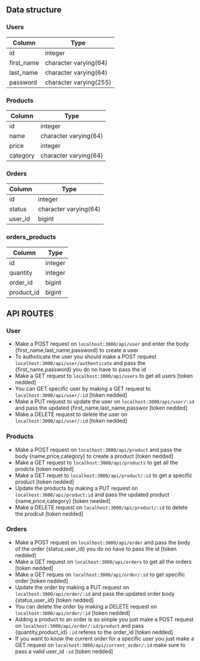 ## Data structure


### Users

|   Column   |          Type          |      
| ---------- | ---------------------- |
| id         | integer                |           
| first_name | character varying(64)  |  
| last_name  | character varying(64)  |           
| password   | character varying(255) | 

### Products
                       
|  Column  |         Type          | 
| -------- | --------------------- |
| id       | integer               |
| name     | character varying(64) |
| price    | integer               | 
| category | character varying(64) |     

### Orders

| Column  |         Type          |
| ------- | --------------------- |
| id      | integer               |        
| status  | character varying(64) | 
| user_id | bigint                |

### orders_products

|   Column   |  Type   | 
| ---------- | ------- |
| id         | integer |
| quantity   | integer |           
| order_id   | bigint  |           
| product_id | bigint  |       


## API ROUTES

### User
 - Make a POST request on `localhost:3000/api/user` and enter the body {first_name,last_name,password} to create a user
 - To authoticate the user you should make a POST request `localhost:3000/api/user/authenticate` and pass the  {first_name,password} you do no have to  pass the id
 - Make a GET request to `localhost:3000/api/users` to get all users [token nedded]
 - You can GET specific user by making a GET request to `localhost:3000/api/user/:id` [token nedded]
 - Make a PUT request to update the user on `localhost:3000/api/user/:id` and pass the updated {first_name,last_name,passwor [token nedded]
 - Make a DELETE request to delete the user on `localhost:3000/api/user/:id`  [token nedded]

### Products
 - Make a POST request on `localhost:3000/api/product` and pass the body {name,price,category} to create a product [token nedded]
 - Make a GET request to `localhost:3000/api/products` to get all the prodcts [token nedded]
 - Make a GET requet to `localhost:3000/api/product/:id` to get a specific product [token nedded]
 - Update the products by making a PUT request on `localhost:3000/api/product:id` and pass the updated product {name,price,category} [token needed]
 - Make a DELETE request on `localhost:3000/api/product/:id` to delete the prodcut [token nedded]

### Orders
 - Make a POST request on `localhost:3000/api/order` and pass the body of the order {status,user_id} you do no have to pass the id [token nedded]
 - Make a GET request on `localhost:3000/api/orders` to get all the orders [token nedded]
 - Make a GET reques on `localhost:3008/api/order/:id` to get specific order [token nedded]
 - Update the order by making a PUT request on `localhost:3000/api/order/:id` and pass the updated order body {status,user_id} [token nedded]
 - You can delete the order by making a DELETE request on `localhost:3000/api/order/:id` [token nedded]
 - Adding a product to an order is so simple you just make a POST request on `localhost:3000/api/order/:id/product` and pass {quantity,product_id} `:id` referes to the order_id [token nedded]
 - If you want to know the current order for a specific user you just make a GET request on `localhost:3000/api/current_order/:id` make sure to pass a valid user_id `:id`  [token nedded]

